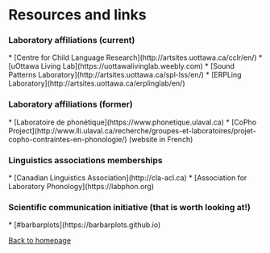 <h1>Resources and links</h1>
<h3>Laboratory affiliations (current)</h3>
*   [Centre for Child Language Research](http://artsites.uottawa.ca/cclr/en/)
*   [uOttawa Living Lab](https://uottawalivinglab.weebly.com)
*   [Sound Patterns Laboratory](http://artsites.uottawa.ca/spl-lss/en/)
*   [ERPLing Laboratory](http://artsites.uottawa.ca/erplinglab/en/)

<h3>Laboratory affiliations (former)</h3>
*   [Laboratoire de phonétique](https://www.phonetique.ulaval.ca)
*   [CoPho Project](http://www.lli.ulaval.ca/recherche/groupes-et-laboratoires/projet-copho-contraintes-en-phonologie/) (website in French)

<h3>Linguistics associations memberships</h3>
*   [Canadian Linguistics Association](http://cla-acl.ca)
*   [Association for Laboratory Phonology](https://labphon.org)

<h3>Scientific communication initiative (that is worth looking at!)</h3>
*   [#barbarplots](https://barbarplots.github.io)

[Back to homepage](https://felixdtrudel.github.io/index.html)
